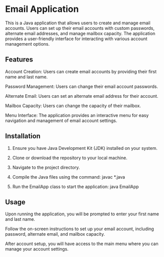 # Email Application
This is a Java application that allows users to create and manage email accounts. Users can set up their email accounts with custom passwords, alternate email addresses, and manage mailbox capacity. The application provides a user-friendly interface for interacting with various account management options.

## Features
Account Creation: Users can create email accounts by providing their first name and last name.

Password Management: Users can change their email account passwords.

Alternate Email: Users can set an alternate email address for their account.

Mailbox Capacity: Users can change the capacity of their mailbox.

Menu Interface: The application provides an interactive menu for easy navigation and management of email account settings.

## Installation
1. Ensure you have Java Development Kit (JDK) installed on your system.

2. Clone or download the repository to your local machine.

3. Navigate to the project directory.

4. Compile the Java files using the command:
javac *.java

5. Run the EmailApp class to start the application:
java EmailApp


## Usage
Upon running the application, you will be prompted to enter your first name and last name.

Follow the on-screen instructions to set up your email account, including password, alternate email, and mailbox capacity.

After account setup, you will have access to the main menu where you can manage your account settings.


